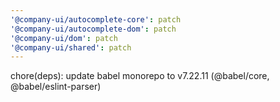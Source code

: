 ```yaml
---
'@company-ui/autocomplete-core': patch
'@company-ui/autocomplete-dom': patch
'@company-ui/dom': patch
'@company-ui/shared': patch
---
```


chore(deps): update babel monorepo to v7.22.11 (@babel/core, @babel/eslint-parser)
